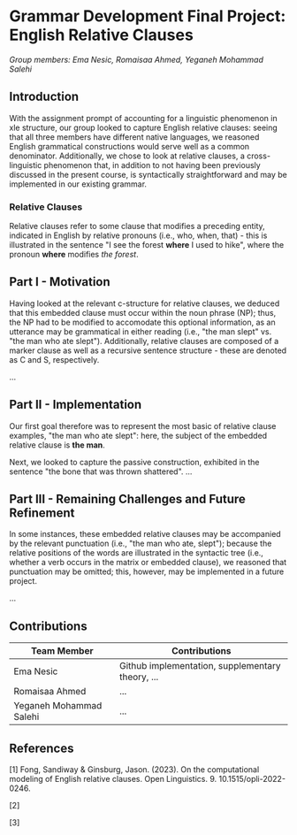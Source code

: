 # Grammar Development Final Project: English Relative Clauses

_Group members: Ema Nesic, Romaisaa Ahmed, Yeganeh Mohammad Salehi_

## Introduction

With the assignment prompt of accounting for a linguistic phenomenon in xle structure, our group looked to capture English relative clauses: seeing that all three members have different native languages, we reasoned English grammatical constructions would serve well as a common denominator. Additionally, we chose to look at relative clauses, a cross-linguistic phenomenon that, in addition to not having been previously discussed in the present course, is syntactically straightforward and may be implemented in our existing grammar.


### Relative Clauses
Relative clauses refer to some clause that modifies a preceding entity, indicated in English by relative pronouns (i.e., who, when, that) - this is illustrated in the sentence "I see the forest **where**
I used to hike", where the pronoun **where** modifies _the forest_.


## Part I - Motivation

Having looked at the relevant c-structure for relative clauses, we deduced that this embedded clause must occur within the noun phrase (NP); thus, the NP had to be modified to accomodate this optional information, as an utterance may be grammatical in either reading (i.e., "the man slept" vs. "the man who ate slept").
Additionally, relative clauses are composed of a marker clause as well as a recursive sentence structure - these are denoted as C and S, respectively.

...

## Part II - Implementation


Our first goal therefore was to represent the most basic of relative clause examples, "the man who ate slept": here, the subject of the embedded relative clause is __the man__.

Next, we looked to capture the passive construction, exhibited in the sentence "the bone that was thrown shattered".
...

## Part III - Remaining Challenges and Future Refinement

In some instances, these embedded relative clauses may be accompanied by the relevant punctuation (i.e., "the man who ate, slept"); because the relative positions of the words are illustrated in the syntactic tree (i.e., whether a verb occurs in the matrix or embedded clause), we reasoned that punctuation may be omitted; this, however, may be implemented in a future project.

...


## Contributions

| Team Member  | Contributions                                             |
|--------------|-----------------------------------------------------------|
| Ema Nesic  | Github implementation, supplementary theory, ... |
| Romaisaa Ahmed | ... |
| Yeganeh Mohammad Salehi | ... |

## References

[1] Fong, Sandiway & Ginsburg, Jason. (2023). On the computational modeling of English relative clauses. Open Linguistics. 9. 10.1515/opli-2022-0246. 

[2]

[3]


